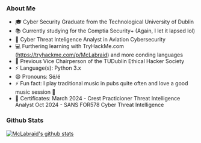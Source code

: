 ### About Me

- 🎓 Cyber Security Graduate from the Technological University of Dublin
- 📚 Currently studying for the Comptia Security+ (Again, I let it lapsed lol)
- 🔨 Cyber Threat Inteligence Analyst in Aviation Cybersecurity
- 💻 Furthering learning with TryHackMe.com (https://tryhackme.com/p/McLabraid) and more conding languages
- 👯 Previous Vice Chairperson of the TUDublin Ethical Hacker Society
- ⚡ Language(s): Python 3.x
- 😄 Pronouns: Sé/é
- ⚡ Fun fact: I play traditional music in pubs quite often and love a good music session 🎸
- 📃 Certificates: 
                    March 2024 - Crest Practicioner Threat Intelligence Analyst
                    Oct 2024 - SANS FOR578 Cyber Threat Intelligence
                  

### Github Stats
[![McLabraid's github stats](https://github-readme-stats.vercel.app/api?username=mclabraid)](https://github.com/anuraghazra/github-readme-stats)


<!--
**McLabraid/McLabraid** is a ✨ _special_ ✨ repository because its `README.md` (this file) appears on your GitHub profile.

Here are some ideas to get you started:

- 🔭 I’m currently working on ...
- 🌱 I’m currently learning ...
- 👯 I’m looking to collaborate on ...
- 🤔 I’m looking for help with ...
- 💬 Ask me about ...
- 📫 How to reach me: ...
- 😄 Pronouns: ...
- ⚡ Fun fact: ...
-->
